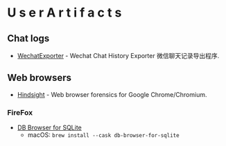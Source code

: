 # U s e r A r t i f a c t s

## Chat logs
- [WechatExporter](https://github.com/BlueMatthew/WechatExporter) - Wechat Chat History Exporter 微信聊天记录导出程序.

## Web browsers
- [Hindsight](https://github.com/obsidianforensics/hindsight) - Web browser forensics for Google Chrome/Chromium.
### FireFox
- [DB Browser for SQLite](https://sqlitebrowser.org/dl/)
  - macOS: `brew install --cask db-browser-for-sqlite`

